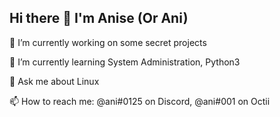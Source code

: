 ## Hi there 👋 I'm Anise (Or Ani)


🔭 I’m currently working on some secret projects

🌱 I’m currently learning System Administration, Python3

💬 Ask me about Linux

📫 How to reach me: @ani#0125 on Discord, @ani#001 on Octii
